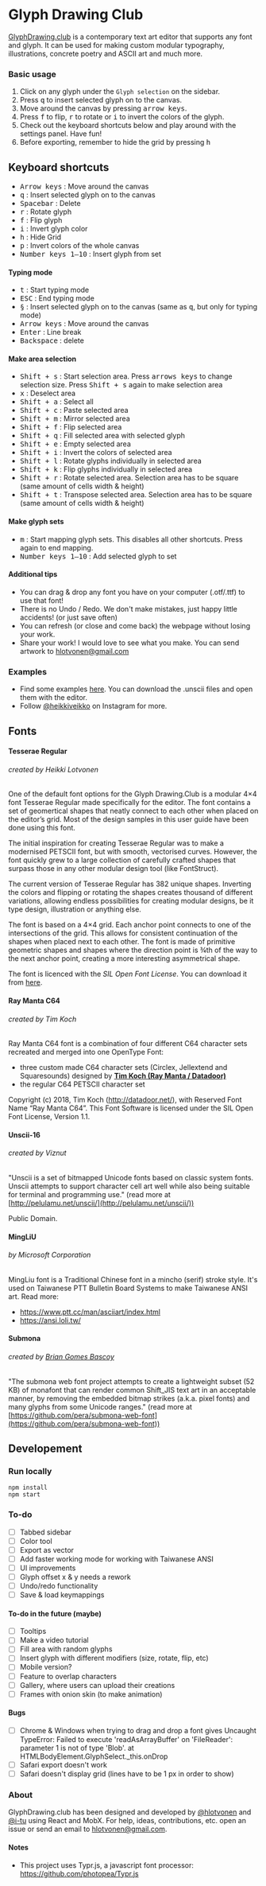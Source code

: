 Glyph Drawing Club
=====================

[GlyphDrawing.club](http://www.glyphdrawing.club/) is a contemporary text art editor that supports any font and glyph. It can be used for making custom modular typography, illustrations, concrete poetry and ASCII art and much more.  

### Basic usage

1. Click on any glyph under the `Glyph selection` on the sidebar.
2. Press <kbd>q</kbd> to insert selected glyph on to the canvas.
3. Move around the canvas by pressing <kbd>arrow keys</kbd>.
4. Press <kbd>f</kbd> to flip, <kbd>r</kbd> to rotate or <kbd>i</kbd> to invert the colors of the glyph.
5. Check out the keyboard shortcuts below and play around with the settings panel. Have fun!
6. Before exporting, remember to hide the grid by pressing <kbd>h</kbd>

## Keyboard shortcuts

* <kbd>Arrow keys</kbd> : Move around the canvas
* <kbd>q</kbd> : Insert selected glyph on to the canvas
* <kbd>Spacebar</kbd> : Delete
* <kbd>r</kbd> : Rotate glyph
* <kbd>f</kbd> : Flip glyph
* <kbd>i</kbd> : Invert glyph color
* <kbd>h</kbd> : Hide Grid
* <kbd>p</kbd> : Invert colors of the whole canvas
* <kbd>Number keys 1–10</kbd> : Insert glyph from set

#### Typing mode

* <kbd>t</kbd> : Start typing mode
* <kbd>ESC</kbd> : End typing mode
* <kbd>§</kbd> : Insert selected glyph on to the canvas (same as <kbd>q</kbd>, but only for typing mode)
* <kbd>Arrow keys</kbd> : Move around the canvas 
* <kbd>Enter</kbd> : Line break 
* <kbd>Backspace</kbd> : delete

#### Make area selection

* <kbd>Shift + s</kbd> : Start selection area. Press <kbd>arrows keys</kbd> to change selection size. Press <kbd>Shift + s</kbd> again to make selection area
* <kbd>x</kbd> : Deselect area
* <kbd>Shift + a</kbd> : Select all
* <kbd>Shift + c</kbd> : Paste selected area
* <kbd>Shift + m</kbd> : Mirror selected area
* <kbd>Shift + f</kbd> : Flip selected area
* <kbd>Shift + q</kbd> : Fill selected area with selected glyph
* <kbd>Shift + e</kbd> : Empty selected area
* <kbd>Shift + i</kbd> : Invert the colors of selected area
* <kbd>Shift + l</kbd> : Rotate glyphs individually in selected area
* <kbd>Shift + k</kbd> : Flip glyphs individually in selected area
* <kbd>Shift + r</kbd> : Rotate selected area. Selection area has to be square (same amount of cells width & height)
* <kbd>Shift + t</kbd> : Transpose selected area. Selection area has to be square (same amount of cells width & height)


#### Make glyph sets

* <kbd>m</kbd> : Start mapping glyph sets. This disables all other shortcuts. Press again to end mapping.
* <kbd>Number keys 1–10</kbd> : Add selected glyph to set

#### Additional tips

* You can drag & drop any font you have on your computer (.otf/.ttf) to use that font!
* There is no Undo / Redo. We don't make mistakes, just happy little accidents! (or just save often)
* You can refresh (or close and come back) the webpage without losing your work.
* Share your work! I would love to see what you make. You can send artwork to [hlotvonen@gmail.com](mailto:hlotvonen@gmail.com)

### Examples

* Find some examples [here](examples). You can download the .unscii files and open them with the editor.
* Follow [@heikkiveikko](https://www.instagram.com/heikkiveikko/) on Instagram for more.


Fonts
------

#### Tesserae Regular
###### created by Heikki Lotvonen

One of the default font options for the Glyph Drawing.Club is a modular 4×4 font Tesserae Regular made specifically for the editor. The font contains a set of geomertical shapes that neatly connect to each other when placed on the editor’s grid. Most of the design samples in this user guide have been done using this font.

The initial inspiration for creating Tesserae Regular was to make a modernised PETSCII font, but with smooth, vectorised curves. However, the font quickly grew to a large collection of carefully crafted shapes that surpass those in any other modular design tool (like FontStruct).

The current version of Tesserae Regular has 382 unique shapes. Inverting the colors and flipping or rotating the shapes creates thousand of different variations, allowing endless possibilities for creating modular designs, be it type design, illustration or anything else.

The font is based on a 4×4 grid. Each anchor point connects to one of the intersections of the grid. This allows for consistent continuation of the shapes when placed next to each other. The font is made of primitive geometric shapes and shapes where the direction point is ¾th of the way to the next anchor point, creating a more interesting asymmetrical shape.

The font is licenced with the *SIL Open Font License*. You can download it from [here](fonts).

#### Ray Manta C64
###### created by Tim Koch

Ray Manta C64 font is a combination of four different C64 character sets recreated and merged into one OpenType Font:
* three custom made C64 character sets (Circlex, Jellextend and Squaresounds) designed by [**Tim Koch (Ray Manta / Datadoor)**](http://datadoor.net/)
* the regular C64 PETSCII character set 

Copyright (c) 2018, Tim Koch (http://datadoor.net/), with Reserved Font Name “Ray Manta C64”. This Font Software is licensed under the SIL Open Font License, Version 1.1.

#### Unscii-16 
###### created by Viznut

"Unscii is a set of bitmapped Unicode fonts based on classic system fonts. Unscii attempts to support character cell art well while also being suitable for terminal and programming use." (read more at [http://pelulamu.net/unscii/](http://pelulamu.net/unscii/))

Public Domain.

#### MingLiU 
###### by Microsoft Corporation

MingLiu font is a Traditional Chinese font in a mincho (serif) stroke style. It's used on Taiwanese PTT Bulletin Board Systems to make Taiwanese ANSI art. Read more: 
* https://www.ptt.cc/man/asciiart/index.html
* https://ansi.loli.tw/ 

#### Submona
###### created by [Brian Gomes Bascoy](http://peramid.es/)

"The submona web font project attempts to create a lightweight subset (52 KB) of monafont that can render common Shift_JIS text art in an acceptable manner, by removing the embedded bitmap strikes (a.k.a. pixel fonts) and many glyphs from some Unicode ranges." (read more at [https://github.com/pera/submona-web-font](https://github.com/pera/submona-web-font))

Developement
------

### Run locally

```
npm install
npm start
```

### To-do

- [ ] Tabbed sidebar
- [ ] Color tool
- [ ] Export as vector
- [ ] Add faster working mode for working with Taiwanese ANSI
- [ ] UI improvements
- [ ] Glyph offset x & y needs a rework
- [ ] Undo/redo functionality
- [ ] Save & load keymappings

#### To-do in the future (maybe)

- [ ] Tooltips
- [ ] Make a video tutorial
- [ ] Fill area with random glyphs
- [ ] Insert glyph with different modifiers (size, rotate, flip, etc)
- [ ] Mobile version?
- [ ] Feature to overlap characters
- [ ] Gallery, where users can upload their creations
- [ ] Frames with onion skin (to make animation)

#### Bugs

- [ ] Chrome & Windows when trying to drag and drop a font gives Uncaught TypeError: Failed to execute 'readAsArrayBuffer' on 'FileReader': parameter 1 is not of type 'Blob'. at HTMLBodyElement.GlyphSelect.\_this.onDrop
- [ ] Safari export doesn't work
- [ ] Safari doesn't display grid (lines have to be 1 px in order to show)

### About
GlyphDrawing.club has been designed and developed by [@hlotvonen](http://heikkilotvonen.fi) and [@i-tu](https://github.com/i-tu) using React and MobX. For help, ideas, contributions, etc. open an issue or send an email to [hlotvonen@gmail.com](mailto:hlotvonen@gmail.com).

#### Notes
* This project uses Typr.js, a javascript font processor: https://github.com/photopea/Typr.js
